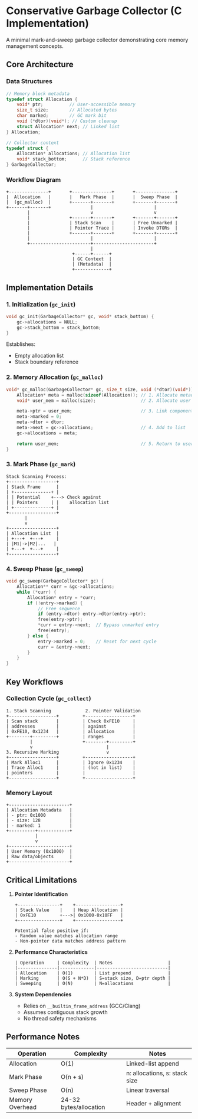 # Conservative Garbage Collector (C Implementation)

A minimal mark-and-sweep garbage collector demonstrating core memory management concepts.

## Core Architecture

### Data Structures

```c
// Memory block metadata
typedef struct Allocation {
    void* ptr;          // User-accessible memory
    size_t size;        // Allocated bytes
    char marked;        // GC mark bit
    void (*dtor)(void*); // Custom cleanup
    struct Allocation* next; // Linked list
} Allocation;

// Collector context
typedef struct {
    Allocation* allocations; // Allocation list
    void* stack_bottom;      // Stack reference
} GarbageCollector;

```

### Workflow Diagram

```
+---------------+       +---------------+       +---------------+
|  Allocation   |       |   Mark Phase  |       |  Sweep Phase  |
|  (gc_malloc)  |       +-------+-------+       +-------+-------+
+-------+-------+               |                       |
        |                       v                       v
        |               +-------+-------+       +-------+-------+
        |               | Stack Scan    |       | Free Unmarked |
        |               | Pointer Trace |       | Invoke DTORs  |
        |               +-------+-------+       +-------+-------+
        |                       |                       |
        +-----------------------+-----------------------+
                                |
                         +------+------+
                         | GC Context  |
                         | (Metadata)  |
                         +-------------+

```

## Implementation Details

### 1. Initialization (`gc_init`)

```c
void gc_init(GarbageCollector* gc, void* stack_bottom) {
    gc->allocations = NULL;
    gc->stack_bottom = stack_bottom;
}

```

Establishes:

- Empty allocation list
- Stack boundary reference

### 2. Memory Allocation (`gc_malloc`)

```c
void* gc_malloc(GarbageCollector* gc, size_t size, void (*dtor)(void*)) {
    Allocation* meta = malloc(sizeof(Allocation)); // 1. Allocate metadata
    void* user_mem = malloc(size);                 // 2. Allocate user memory

    meta->ptr = user_mem;                          // 3. Link components
    meta->marked = 0;
    meta->dtor = dtor;
    meta->next = gc->allocations;                  // 4. Add to list
    gc->allocations = meta;

    return user_mem;                               // 5. Return to user
}

```

### 3. Mark Phase (`gc_mark`)

```
Stack Scanning Process:
+------------------+
| Stack Frame      |
| +--------------+ |
| | Potential    +---> Check against
| | Pointers     | |    allocation list
| +--------------+ |
+------------------+
       |
       v
+------------------+
| Allocation List  |
| +---+  +---+     |
| |M1|->|M2|...   |
| +---+  +---+     |
+------------------+

```

### 4. Sweep Phase (`gc_sweep`)

```c
void gc_sweep(GarbageCollector* gc) {
    Allocation** curr = &gc->allocations;
    while (*curr) {
        Allocation* entry = *curr;
        if (!entry->marked) {
            // Free sequence
            if (entry->dtor) entry->dtor(entry->ptr);
            free(entry->ptr);
            *curr = entry->next;  // Bypass unmarked entry
            free(entry);
        } else {
            entry->marked = 0;    // Reset for next cycle
            curr = &entry->next;
        }
    }
}

```

## Key Workflows

### Collection Cycle (`gc_collect`)

```
1. Stack Scanning             2. Pointer Validation
+------------------+         +------------------+
| Scan stack       |         | Check 0xFE10     |
| addresses        |         | against          |
| 0xFE10, 0x1234   |         | allocation       |
+--------+---------+         | ranges           |
         |                   +--------+---------+
         v                            |
3. Recursive Marking                  v
+------------------+         +------------------+
| Mark Alloc1      |         | Ignore 0x1234    |
| Trace Alloc1     |         | (not in list)    |
| pointers         |         |                  |
+------------------+         +------------------+

```

### Memory Layout

```
+-----------------------+
| Allocation Metadata   |
| - ptr: 0x1000         |
| - size: 128           |
| - marked: 1           |
+----------+------------+
           |
           v
+-----------------------+
| User Memory (0x1000)  |
| Raw data/objects      |
+-----------------------+

```

## Critical Limitations

1. **Pointer Identification**
    
    ```
    +----------------+    +-----------------+
    | Stack Value    |    | Heap Allocation |
    | 0xFE10         +--->| 0x1000-0x10FF   |
    +----------------+    +-----------------+
    
    Potential false positive if:
    - Random value matches allocation range
    - Non-pointer data matches address pattern
    
    ```
    
2. **Performance Characteristics**
    
    ```
    | Operation     | Complexity  | Notes                     |
    |---------------|-------------|---------------------------|
    | Allocation    | O(1)        | List prepend              |
    | Marking       | O(S + N*D)  | S=stack size, D=ptr depth |
    | Sweeping      | O(N)        | N=allocations             |
    
    ```
    
3. **System Dependencies**
    - Relies on `__builtin_frame_address` (GCC/Clang)
    - Assumes contiguous stack growth
    - No thread safety mechanisms

## Performance Notes

| Operation | Complexity | Notes |
| --- | --- | --- |
| Allocation | O(1) | Linked-list append |
| Mark Phase | O(n + s) | n: allocations, s: stack size |
| Sweep Phase | O(n) | Linear traversal |
| Memory Overhead | 24-32 bytes/allocation | Header + alignment |
